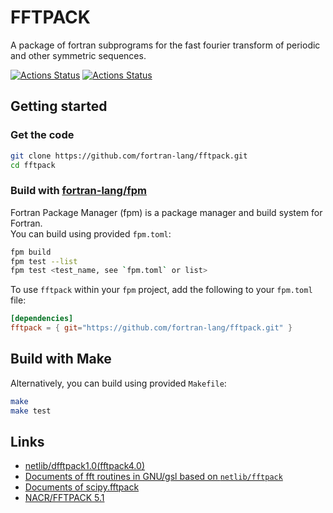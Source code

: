 # FFTPACK


A package of fortran subprograms for the fast fourier transform of periodic and other symmetric sequences.

[![Actions Status](https://github.com/fortran-lang/fftpack/workflows/fpm/badge.svg)](https://github.com/fortran-lang/fftpack/actions)
[![Actions Status](https://github.com/fortran-lang/fftpack/workflows/doc-deployment/badge.svg)](https://github.com/fortran-lang/fftpack/actions)

## Getting started
### Get the code
```bash
git clone https://github.com/fortran-lang/fftpack.git
cd fftpack
```

### Build with [fortran-lang/fpm](https://github.com/fortran-lang/fpm)
Fortran Package Manager (fpm) is a package manager and build system for Fortran.   
You can build using provided `fpm.toml`:
```bash
fpm build
fpm test --list
fpm test <test_name, see `fpm.toml` or list>
```
To use `fftpack` within your `fpm` project, add the following to your `fpm.toml` file:
```toml
[dependencies]
fftpack = { git="https://github.com/fortran-lang/fftpack.git" }
```

## Build with Make
Alternatively, you can build using provided `Makefile`:
```bash
make
make test
```

## Links
- [netlib/dfftpack1.0(fftpack4.0)](http://www.netlib.org/fftpack/)
- [Documents of fft routines in GNU/gsl based on `netlib/fftpack`](https://www.gnu.org/software/gsl/doc/html/fft.html#)
- [Documents of scipy.fftpack](https://docs.scipy.org/doc/scipy/reference/fftpack.html)
- [NACR/FFTPACK 5.1](https://www2.cisl.ucar.edu/resources/legacy/fft5)
